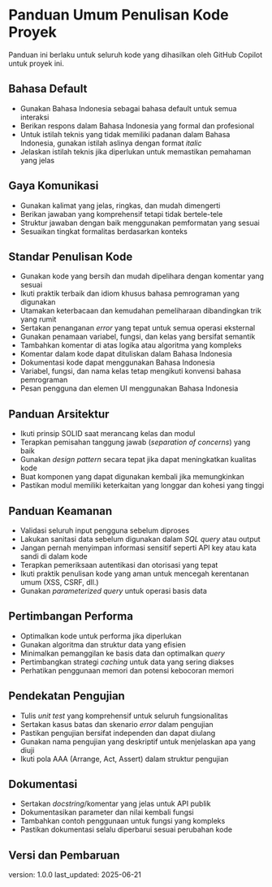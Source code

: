 # Panduan Umum Penulisan Kode Proyek

Panduan ini berlaku untuk seluruh kode yang dihasilkan oleh GitHub Copilot untuk proyek ini.

## Bahasa Default
- Gunakan Bahasa Indonesia sebagai bahasa default untuk semua interaksi
- Berikan respons dalam Bahasa Indonesia yang formal dan profesional
- Untuk istilah teknis yang tidak memiliki padanan dalam Bahasa Indonesia, gunakan istilah aslinya dengan format *italic*
- Jelaskan istilah teknis jika diperlukan untuk memastikan pemahaman yang jelas

## Gaya Komunikasi
- Gunakan kalimat yang jelas, ringkas, dan mudah dimengerti
- Berikan jawaban yang komprehensif tetapi tidak bertele-tele
- Struktur jawaban dengan baik menggunakan pemformatan yang sesuai
- Sesuaikan tingkat formalitas berdasarkan konteks

## Standar Penulisan Kode

- Gunakan kode yang bersih dan mudah dipelihara dengan komentar yang sesuai
- Ikuti praktik terbaik dan idiom khusus bahasa pemrograman yang digunakan
- Utamakan keterbacaan dan kemudahan pemeliharaan dibandingkan trik yang rumit
- Sertakan penanganan *error* yang tepat untuk semua operasi eksternal
- Gunakan penamaan variabel, fungsi, dan kelas yang bersifat semantik
- Tambahkan komentar di atas logika atau algoritma yang kompleks
- Komentar dalam kode dapat dituliskan dalam Bahasa Indonesia
- Dokumentasi kode dapat menggunakan Bahasa Indonesia
- Variabel, fungsi, dan nama kelas tetap mengikuti konvensi bahasa pemrograman
- Pesan pengguna dan elemen UI menggunakan Bahasa Indonesia

## Panduan Arsitektur

- Ikuti prinsip SOLID saat merancang kelas dan modul
- Terapkan pemisahan tanggung jawab (*separation of concerns*) yang baik
- Gunakan *design pattern* secara tepat jika dapat meningkatkan kualitas kode
- Buat komponen yang dapat digunakan kembali jika memungkinkan
- Pastikan modul memiliki keterkaitan yang longgar dan kohesi yang tinggi

## Panduan Keamanan

- Validasi seluruh input pengguna sebelum diproses
- Lakukan sanitasi data sebelum digunakan dalam *SQL query* atau output
- Jangan pernah menyimpan informasi sensitif seperti API key atau kata sandi di dalam kode
- Terapkan pemeriksaan autentikasi dan otorisasi yang tepat
- Ikuti praktik penulisan kode yang aman untuk mencegah kerentanan umum (XSS, CSRF, dll.)
- Gunakan *parameterized query* untuk operasi basis data

## Pertimbangan Performa

- Optimalkan kode untuk performa jika diperlukan
- Gunakan algoritma dan struktur data yang efisien
- Minimalkan pemanggilan ke basis data dan optimalkan *query*
- Pertimbangkan strategi *caching* untuk data yang sering diakses
- Perhatikan penggunaan memori dan potensi kebocoran memori

## Pendekatan Pengujian

- Tulis *unit test* yang komprehensif untuk seluruh fungsionalitas
- Sertakan kasus batas dan skenario *error* dalam pengujian
- Pastikan pengujian bersifat independen dan dapat diulang
- Gunakan nama pengujian yang deskriptif untuk menjelaskan apa yang diuji
- Ikuti pola AAA (Arrange, Act, Assert) dalam struktur pengujian

## Dokumentasi

- Sertakan *docstring*/komentar yang jelas untuk API publik
- Dokumentasikan parameter dan nilai kembali fungsi
- Tambahkan contoh penggunaan untuk fungsi yang kompleks
- Pastikan dokumentasi selalu diperbarui sesuai perubahan kode


## Versi dan Pembaruan
version: 1.0.0
last_updated: 2025-06-21

